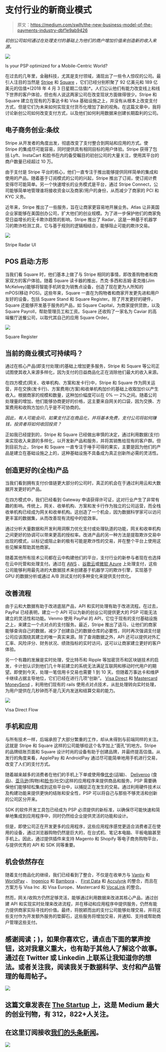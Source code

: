 # 支付行业的新商业模式

> 原文：<https://medium.com/swlh/the-new-business-model-of-the-payments-industry-dbf1e9ab9426>

*初创公司如何通过在处理支付的基础上为他们的商户增加价值来创造新的收入来源。*

![](img/b77acce1be65a58d48e8ad18d05c64ec.png)

Is your PSP optimized for a Mobile-Centric World?

在过去的几年里，金融科技，尤其是支付领域，涌现出了一些令人惊叹的公司。最引人注目的当然是 [Stripe](https://www.stripe.com) 和 [Square](https://www.squareup.com) ，它们已经分别积聚了 92 亿美元和 189 亿美元的估值*(2018 年 4 月 3 日星期二估值)*。人们公认他们有能力改变线上和线下世界的客户体验，但也有人说这两家公司在改变现状方面做得很少。Stripe 和 Square 建立在现有的万事达卡和 Visa 基础设施之上，并没有从根本上改变支付方式，但是它们为未来如何实现支付货币化增加了新的视角。在这篇文章中，我将讨论新创公司如何改变支付方式，以及他们如何利用数据来创建长期盈利的公司。

## **电子商务创业:条纹**

Stripe 从开发者的角度出发，彻底改变了支付整合到网站和应用的方式。使 Stripe 的集成尽可能容易，同时提供具有相同目标的用户体验。Stripe 获得了包括 Lyft、InstaCart 和脸书在内的备受瞩目的初创公司的大量关注，使用其平台的商户数量已经超过 10 万。

由于支付是 Stripe 平台的核心，他们一直专注于推出能够提供同样简单的集成和使用的产品。随着基于订阅模式的公司的兴起，Stripe 推出了订阅，使订阅计费变得尽可能简单。另一个快速增长的业务模式是平台，通过 Stripe Connect，公司能够简单地管理谁将接收资金以及商家/用户的身份，从而减少了商家的 PCI 和 KYC 义务。

近年来，Stripe 推出了一些服务，旨在让商家更容易地开展业务。Atlas 让非美国企业家能够在美国创办公司，扩大他们的创业规模。为了进一步保护他们的商家免受日益增长的无卡欺诈趋势的影响，Stripe 推出了 Radar，这是一种基于机器学习的欺诈检测工具，它与基于规则的逻辑相结合，能够阻止可能的欺诈交易。

![](img/c2a964024b5ae08f2e24e80bd96cc044.png)

Stripe Radar UI

## **POS 启动:方形**

当我们看 Square 时，他们基本上做了与 Stripe 相同的事情，即改善购物者和商家双方的客户体验。随着 Square 读卡器的推出，杰克·多西和吉姆·麦克维(Jim McKelvey)能够将智能手机转变为销售点设备，创造了现在更为人所知的 mPOS(移动 POS)。这些年来，Square 一直在为购物者和商家开发更先进和用户友好的设备，包括 Square Stand 和 Square Register。除了开发更好的硬件，Square 还能够开发基于服务的产品，如 Square Capital，为商家提供贷款，以及 Square Payroll，帮助管理员工和工资。Square 还收购了一家名为 Caviar 的高端餐厅送餐公司，以取代其自己的应用 Square Order。

![](img/111acd851a58639811ab46ce65211efd.png)

Square Register

## 当前的商业模式可持续吗？

通过在核心产品(即支付处理)的基础上增加更多服务，Stripe 和 Square 等公司正试图使其收入来源多样化，因为支付的日益商品化正在消除他们最大的收入来源。

在四方模式(网关、收单机构、方案和发卡行)中，Stripe 和 Square 作为网关运营，并在交换(发卡行)、方案费用(方案)和收单机构加价的基础上收取加价以产生收入。根据商家的规模和数量，这种加价幅度可以在 0% — 2%之间。随着公司处理量的增加，他们能够协商更好的价格，这主要来自网关的口袋，因为交换、方案费用和收购方加价几乎是不可协商的。

*因此，有人可能会问，如果支付正在商品化，并将基本免费，支付公司将如何赚钱，投资者将如何收回投资？*

正如我已经提到的，Stripe 和 Square 已经做出审慎的决定，通过利用数据(支付)来实现收入来源的多样化，以开发新产品和服务，并将其销售给现有的客户群。但到目前为止，Stripe 和 Square 一直专注于唾手可得的果实，主要是因为他们的产品是建立在基础设施之上的，这种基础设施不具备成为真正创新所必需的灵活性。

## **创造更好的(全栈)产品**

当我们看到拥有支付价值链更大部分的公司时，真正的机会在于通过利用云和大数据开发更好的产品。

在四方模式中，我们已经看到 Gateway 申请获得许可证，这对行业产生了非常有趣的影响。传统上，网关、收单机构、方案和发卡行作为独立的公司运营，而全栈收单机构已经成为网关和收单机构。这创造了一个机会，因为数据科学家可以访问更丰富的数据集，从而改善现有流程中的低效率。

通过分析大量数据和开发利用洞察力优化支付或处理轨道的功能，网关和收单机构之间更好的协调可以带来更高的授权率。改进产品的另一种方法是提取欺诈交易中出现的模式，以标记或阻止新的极有可能是欺诈性的交易，并在整个平台上使用这些见解来帮助其他商家。

随着其他所有技术公司都在云中构建他们的平台，支付行业的新参与者现在也选择在云中托管和处理支付。通过在 [AWS](https://aws.amazon.com/financial-services/) 、[谷歌云](https://cloud.google.com/solutions/financial-services/)或[微软 Azure](https://azure.microsoft.com/en-us/industries/financial/) 上处理支付，这些公司能够利用最先进的大数据技术来创建基于机器学习的欺诈引擎，实现基于 GPU 的数据分析或通过 A/B 测试支付的多种变化来提供支付优化。

## **改善流程**

由于云和大数据有助于改进底层产品，API 和实时处理有助于改进流程。在过去，PayPal 已经表明，建立一个 API 可以为新的创业公司提供更大的 PSP 可能无法建立的灵活性和功能。Venmo 使用 PayPal 的 API，它位于现有的支付基础设施之上，来建立一个点对点的支付服务。最近，Stripe 推出了适马，让他们的商家能够查询自己的数据，减少了创建自己的数据仓库的必要性，同时再次强调支付是公司应该围绕其建立的唯一真实来源。除了查询数据之外，API 还可以提供对外汇汇率、风险评分、财务状况、绩效指标的实时访问，这可以让商家建立更好的客户体验。

另一个有趣的发展是实时处理，受比特币和 Ripple 等加密货币和区块链技术的启发，卡计划认识到他们几十年前建立的系统无法满足互联网和移动时代用户的期望。即使到今天，处理一笔信用卡交易也需要 1 到 10 天。但随着万事达卡和维萨卡继续占据主导地位，它们已经在进行几项“创新”。 [Visa Direct](https://usa.visa.com/partner-with-us/payment-technology/visa-direct.html) 和 [Mastercard MoneySend](https://www.mastercard.us/en-us/consumers/payment-technologies.html) ，利用他们现有的 rails 使用点对点技术，从批处理转向实时处理，为用户提供在几秒钟而不是几天内发送和结算交易的能力。

![](img/5380b9808c99eceb7b937dea6781541e.png)

Visa Direct Flow

## **手机和应用**

与所有技术一样，后端承担了大部分繁重的工作，却从未得到与前端同样的关注。这就是 Stripe 和 Square 这样的公司能够给这个名字加上“面孔”的地方。Stripe 的品牌结账页面和 Square 设计时尚的设备有助于创建品牌，并最终提高估值。从发行的角度来看，ApplePay 和 AndroidPay 通过尽可能简单地用手机进行交易，改变了人们的支付方式。

随着越来越多的消费者在他们的手机上下单或使用像[优步](https://www.uber.com)(运输)、 [Deliveroo](https://www.deliveroo.com) (食品)、[亚马逊](https://www.amazon.com)(购物)和[脸书](https://www.facebook.com)(社交)这样的应用程序来提供商品和服务，PSP 需要确保他们能够轻松集成到这些平台中，以捕捉正在发生的交易。通过利用硬件技术以及构建功能来提供更快的结账和安全性，PSP 可以将自己与那些不够灵活和创新的公司区分开来。

SDK 的软件开发工具包已经成为 PSP 必须提供的新标准，以确保尽可能快速和简单地集成到应用程序中，同时仍然给企业提供灵活的功能和设计。

但是，即使公司正在开发更多的应用程序，这些应用程序感觉更适合消费者正在使用的设备，通过浏览器购物仍然是巨大的，在台式机、笔记本电脑、平板电脑甚至手机上。因此，通过提供插件来支持 Magento 和 Shopify 等电子商务购物平台，与提供优秀的 API 和 SDK 同等重要。

## **机会依然存在**

随着支付商品化的继续，我们已经看到了整合，不仅是在收单方与 [Vantiv](https://www.vantiv.com) 和 [WorldPay](https://www.worldpay.com) 、 [Ingenico](https://www.ingenico.com) 和 [Bambora](https://www.bambora.com) 、 [First Data](https://www.firstdata.com) 和 [Acculynk](https://www.Acculynk.com) 的整合，而且在方案方与 Visa Inc .和 Visa Europe、Mastercard 和 [VocaLink](https://www.vocalink.com/) 的整合。

然而，网关/收购方仍然足够灵活，能够通过利用数据来改进其核心产品，通过创建 API 和实现实时处理来改进流程，并在移动和应用程序中提供服务，仍然有能力提供商家实际寻找的价值。最终，将脱颖而出的支付公司能够处理交易，并将这些支付作为开发额外服务的垫脚石，这些服务将增加交易，并通知、支持或帮助商户管理这些支付。

## 感谢阅读；)，如果你喜欢它，请点击下面的掌声按钮，这对我意义重大，也有助于其他人了解这个故事。通过在 Twitter 或 Linkedin 上联系让我知道你的想法。或者关注我，阅读我关于数据科学、支付和产品管理的每周帖子。

[![](img/308a8d84fb9b2fab43d66c117fcc4bb4.png)](https://medium.com/swlh)

## 这篇文章发表在 [The Startup](https://medium.com/swlh) 上，这是 Medium 最大的创业刊物，有 312，822+人关注。

## 在这里订阅接收[我们的头条新闻](http://growthsupply.com/the-startup-newsletter/)。

[![](img/b0164736ea17a63403e660de5dedf91a.png)](https://medium.com/swlh)